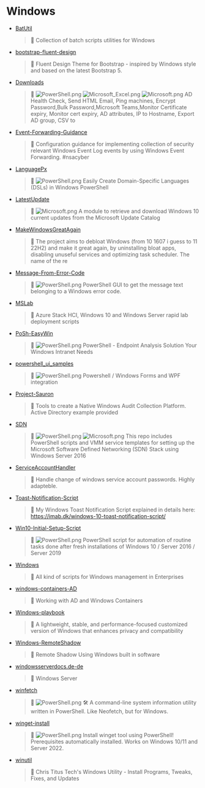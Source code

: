 # Windows
- [BatUtil](<https://github.com/Thamielis/BatUtil>)
	> :memo: Collection of batch scripts utilities for Windows 
- [bootstrap-fluent-design](<https://github.com/Thamielis/bootstrap-fluent-design>)
	> :memo: Fluent Design Theme for Bootstrap - inspired by Windows style and based on the latest Bootstrap 5. 
- [Downloads](<https://github.com/Thamielis/Downloads>)
	> :memo: ![PowerShell.png](../images/PowerShell.png) ![Microsoft_Excel.png](../images/Microsoft_Excel.png) ![Microsoft.png](../images/Microsoft.png) AD Health Check, Send HTML Email,  Ping machines, Encrypt Password,Bulk Password,Microsoft Teams,Monitor Certificate expiry, Monitor cert expiry, AD attributes, IP to Hostname, Export AD group, CSV to 
- [Event-Forwarding-Guidance](<https://github.com/Thamielis/Event-Forwarding-Guidance>)
	> :memo: Configuration guidance for implementing collection of security relevant Windows Event Log events by using Windows Event Forwarding. #nsacyber 
- [LanguagePx](<https://github.com/Thamielis/LanguagePx>)
	> :memo: ![PowerShell.png](../images/PowerShell.png) Easily Create Domain-Specific Languages (DSLs) in Windows PowerShell 
- [LatestUpdate](<https://github.com/Thamielis/LatestUpdate>)
	> :memo: ![Microsoft.png](../images/Microsoft.png) A module to retrieve and download Windows 10 current updates from the Microsoft Update Catalog 
- [MakeWindowsGreatAgain](<https://github.com/Thamielis/MakeWindowsGreatAgain>)
	> :memo: The project aims to debloat Windows (from 10 1607 i guess to 11 22H2) and make it great again, by uninstalling bloat apps, disabling unuseful services and optimizing task scheduler. The name of the re 
- [Message-From-Error-Code](<https://github.com/Thamielis/Message-From-Error-Code>)
	> :memo: ![PowerShell.png](../images/PowerShell.png) PowerShell GUI to get the message text belonging to a Windows error code. 
- [MSLab](<https://github.com/Thamielis/MSLab>)
	> :memo: Azure Stack HCI, Windows 10 and Windows Server rapid lab deployment scripts 
- [PoSh-EasyWin](<https://github.com/Thamielis/PoSh-EasyWin>)
	> :memo: ![PowerShell.png](../images/PowerShell.png) PowerShell - Endpoint Analysis Solution Your Windows Intranet Needs 
- [powershell_ui_samples](<https://github.com/Thamielis/powershell_ui_samples>)
	> :memo: ![PowerShell.png](../images/PowerShell.png) Powershell / Windows Forms and WPF integration 
- [Project-Sauron](<https://github.com/Thamielis/Project-Sauron>)
	> :memo: Tools to create a Native Windows Audit Collection Platform. Active Directory example provided 
- [SDN](<https://github.com/Thamielis/SDN>)
	> :memo: ![PowerShell.png](../images/PowerShell.png) ![Microsoft.png](../images/Microsoft.png) This repo includes PowerShell scripts and VMM service templates for setting up the Microsoft Software Defined Networking (SDN) Stack using Windows Server 2016 
- [ServiceAccountHandler](<https://github.com/Thamielis/ServiceAccountHandler>)
	> :memo: Handle change of windows service account passwords. Highly adapteble. 
- [Toast-Notification-Script](<https://github.com/Thamielis/Toast-Notification-Script>)
	> :memo: My Windows Toast Notification Script explained in details here: https://imab.dk/windows-10-toast-notification-script/ 
- [Win10-Initial-Setup-Script](<https://github.com/In-Pro-Org/Win10-Initial-Setup-Script>)
	> :memo: ![PowerShell.png](../images/PowerShell.png) PowerShell script for automation of routine tasks done after fresh installations of Windows 10 / Server 2016 / Server 2019 
- [Windows](<https://github.com/Thamielis/Windows>)
	> :memo: All kind of scripts for Windows management in Enterprises 
- [windows-containers-AD](<https://github.com/Thamielis/windows-containers-AD>)
	> :memo: Working with AD and Windows Containers 
- [Windows-playbook](<https://github.com/Thamielis/Windows-playbook>)
	> :memo: A lightweight, stable, and performance-focused customized version of Windows that enhances privacy and compatibility 
- [Windows-RemoteShadow](<https://github.com/Thamielis/Windows-RemoteShadow>)
	> :memo: Remote Shadow Using Windows built in software 
- [windowsserverdocs.de-de](<https://github.com/Thamielis/windowsserverdocs.de-de>)
	> :memo: Windows Server 
- [winfetch](<https://github.com/Thamielis/winfetch>)
	> :memo: ![PowerShell.png](../images/PowerShell.png) 🛠 A command-line system information utility written in PowerShell. Like Neofetch, but for Windows. 
- [winget-install](<https://github.com/Thamielis/winget-install>)
	> :memo: ![PowerShell.png](../images/PowerShell.png) Install winget tool using PowerShell! Prerequisites automatically installed. Works on Windows 10/11 and Server 2022. 
- [winutil](<https://github.com/Thamielis/winutil>)
	> :memo: Chris Titus Tech's Windows Utility - Install Programs, Tweaks, Fixes, and Updates 

